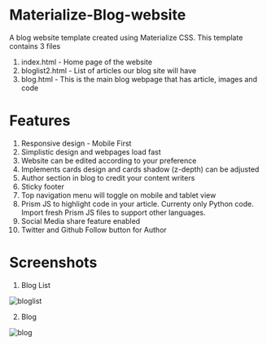 # Materialize-Blog-website
A blog website template created using Materialize CSS. This template contains 3 files 
1) index.html - Home page of the website
2) bloglist2.html - List of articles our blog site will have
3) blog.html - This is the main blog webpage that has article, images and code

# Features
1) Responsive design - Mobile First 
2) Simplistic design and webpages load fast
3) Website can be edited according to your preference
4) Implements cards design and cards shadow (z-depth) can be adjusted
5) Author section in blog to credit your content writers
6) Sticky footer 
7) Top navigation menu will toggle on mobile and tablet view
8) Prism JS to highlight code in your article. Currenty only Python code. Import fresh Prism JS files to support other languages.
9) Social Media share feature enabled
10) Twitter and Github Follow button for Author

# Screenshots
1) Blog List

![bloglist](https://user-images.githubusercontent.com/18751913/27064562-9fccd448-5015-11e7-81e0-a5de10596dd7.PNG)

2) Blog

![blog](https://user-images.githubusercontent.com/18751913/27064581-b0fae6b0-5015-11e7-91c6-48b634d6cd30.PNG)
